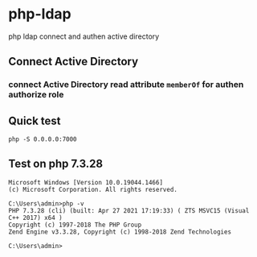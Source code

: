 # php-ldap
php ldap connect and authen active directory

## Connect Active Directory

### connect Active Directory read attribute `memberOf` for authen authorize role

## Quick test 

````
php -S 0.0.0.0:7000
````

## Test on php 7.3.28

````
Microsoft Windows [Version 10.0.19044.1466]
(c) Microsoft Corporation. All rights reserved.

C:\Users\admin>php -v
PHP 7.3.28 (cli) (built: Apr 27 2021 17:19:33) ( ZTS MSVC15 (Visual C++ 2017) x64 )
Copyright (c) 1997-2018 The PHP Group
Zend Engine v3.3.28, Copyright (c) 1998-2018 Zend Technologies

C:\Users\admin>
````
